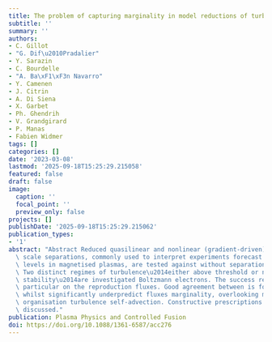 ```yaml
---
title: The problem of capturing marginality in model reductions of turbulence
subtitle: ''
summary: ''
authors:
- C. Gillot
- "G. Dif\u2010Pradalier"
- Y. Sarazin
- C. Bourdelle
- "A. Ba\xF1\xF3n Navarro"
- Y. Camenen
- J. Citrin
- A. Di Siena
- X. Garbet
- Ph. Ghendrih
- V. Grandgirard
- P. Manas
- Fabien Widmer
tags: []
categories: []
date: '2023-03-08'
lastmod: '2025-09-18T15:25:29.215058'
featured: false
draft: false
image:
  caption: ''
  focal_point: ''
  preview_only: false
projects: []
publishDate: '2025-09-18T15:25:29.215062'
publication_types:
- '1'
abstract: "Abstract Reduced quasilinear and nonlinear (gradient-driven) models with\
  \ scale separations, commonly used to interpret experiments forecast turbulent transport\
  \ levels in magnetised plasmas, are tested against without separations (flux-driven).\
  \ Two distinct regimes of turbulence\u2014either above threshold or near marginal\
  \ stability\u2014are investigated Boltzmann electrons. The success reduced hinges\
  \ particular on the reproduction fluxes. Good agreement between is found threshold,\
  \ whilst significantly underpredict fluxes marginality, overlooking mesoscale flow\
  \ organisation turbulence self-advection. Constructive prescriptions whereby improve\
  \ discussed."
publication: Plasma Physics and Controlled Fusion
doi: https://doi.org/10.1088/1361-6587/acc276
---
```

